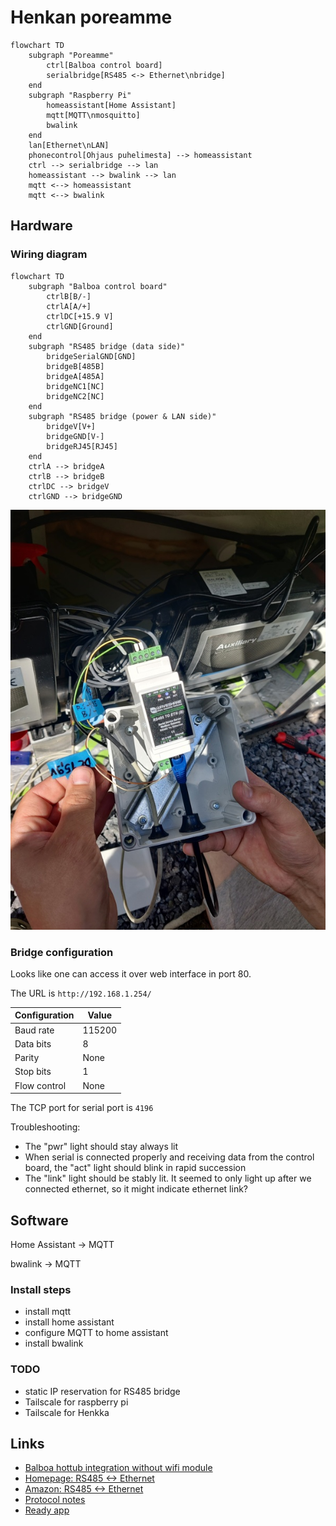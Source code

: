 Henkan poreamme
===============

```mermaid
flowchart TD
    subgraph "Poreamme"
        ctrl[Balboa control board]
        serialbridge[RS485 <-> Ethernet\nbridge]
    end
    subgraph "Raspberry Pi"
        homeassistant[Home Assistant]
        mqtt[MQTT\nmosquitto]
        bwalink
    end
    lan[Ethernet\nLAN]
    phonecontrol[Ohjaus puhelimesta] --> homeassistant
    ctrl --> serialbridge --> lan
    homeassistant --> bwalink --> lan
    mqtt <--> homeassistant
    mqtt <--> bwalink
```


Hardware
--------

### Wiring diagram

```mermaid
flowchart TD
    subgraph "Balboa control board"
        ctrlB[B/-]
        ctrlA[A/+]
        ctrlDC[+15.9 V]
        ctrlGND[Ground]
    end
    subgraph "RS485 bridge (data side)"
        bridgeSerialGND[GND]
        bridgeB[485B]
        bridgeA[485A]
        bridgeNC1[NC]
        bridgeNC2[NC]
    end
    subgraph "RS485 bridge (power & LAN side)"
        bridgeV[V+]
        bridgeGND[V-]
        bridgeRJ45[RJ45]
    end
    ctrlA --> bridgeA
    ctrlB --> bridgeB
    ctrlDC --> bridgeV
    ctrlGND --> bridgeGND
```

![](bridge.jpg)


### Bridge configuration

Looks like one can access it over web interface in port 80.

The URL is `http://192.168.1.254/`

| Configuration | Value  |
|---------------|--------|
| Baud rate     | 115200 |
| Data bits     | 8      |
| Parity        | None   |
| Stop bits     | 1      |
| Flow control  | None   |

The TCP port for serial port is `4196`

Troubleshooting:

- The "pwr" light should stay always lit
- When serial is connected properly and receiving data from the control board, the "act" light should blink in rapid succession
- The "link" light should be stably lit. It seemed to only light up after we connected ethernet, so it might indicate ethernet link?


Software
--------

Home Assistant -> MQTT

bwalink -> MQTT

### Install steps

- install mqtt
- install home assistant
- configure MQTT to home assistant
- install bwalink


### TODO

- static IP reservation for RS485 bridge
- Tailscale for raspberry pi
- Tailscale for Henkka


Links
-----

- [Balboa hottub integration without wifi module](https://community.openhab.org/t/balboa-hottub-integration-without-wifi-module/147110)
- [Homepage: RS485 <-> Ethernet](https://www.waveshare.com/wiki/RS485_TO_ETH_(B))
- [Amazon: RS485 <-> Ethernet](https://www.amazon.de/RS485-Ethernet-Converter-Industrial-Auto-Negotiation-transparent/dp/B09QMNWYLQ)
- [Protocol notes](https://github.com/ccutrer/balboa_worldwide_app/blob/main/doc/protocol.md)
- [Ready app](https://github.com/ccutrer/balboa_worldwide_app)
